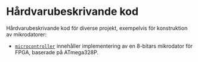 # Hårdvarubeskrivande kod

Hårdvarubeskrivande kod för diverse projekt, exempelvis för konstruktion av mikrodatorer:
* [`microcontroller`](./microcontroller/) innehåller implementering av en 8-bitars mikrodator 
för FPGA, baserade på ATmega328P.